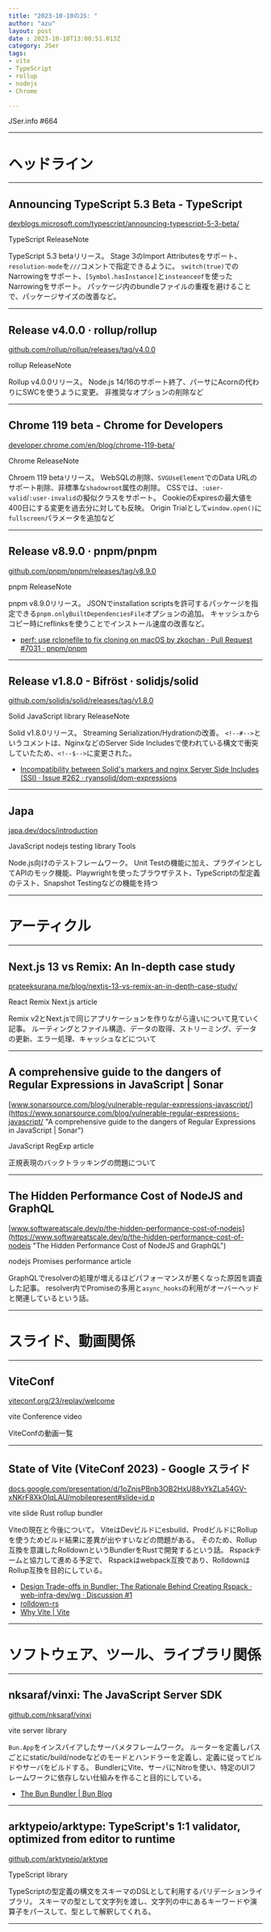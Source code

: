 ```yaml
---
title: "2023-10-10のJS: "
author: "azu"
layout: post
date : 2023-10-10T13:00:51.013Z
category: JSer
tags:
- vite
- TypeScript
- rollup
- nodejs
- Chrome

---
```


JSer.info #664

----

<h1 class="site-genre">ヘッドライン</h1>

----

## Announcing TypeScript 5.3 Beta - TypeScript
[devblogs.microsoft.com/typescript/announcing-typescript-5-3-beta/](https://devblogs.microsoft.com/typescript/announcing-typescript-5-3-beta/ "Announcing TypeScript 5.3 Beta - TypeScript")
<p class="jser-tags jser-tag-icon"><span class="jser-tag">TypeScript</span> <span class="jser-tag">ReleaseNote</span></p>

TypeScript 5.3 betaリリース。
Stage 3のImport Attributesをサポート、`resolution-mode`を`///`コメントで指定できるように。
`switch(true)`でのNarrowingをサポート、`[Symbol.hasInstance]`と`insteanceof`を使ったNarrowingをサポート。
パッケージ内のbundleファイルの重複を避けることで、パッケージサイズの改善など。


----

## Release v4.0.0 · rollup/rollup
[github.com/rollup/rollup/releases/tag/v4.0.0](https://github.com/rollup/rollup/releases/tag/v4.0.0 "Release v4.0.0 · rollup/rollup")
<p class="jser-tags jser-tag-icon"><span class="jser-tag">rollup</span> <span class="jser-tag">ReleaseNote</span></p>

Rollup v4.0.0リリース。
Node.js 14/16のサポート終了、パーサにAcornの代わりにSWCを使うように変更。
非推奨なオプションの削除など


----

## Chrome 119 beta - Chrome for Developers
[developer.chrome.com/en/blog/chrome-119-beta/](https://developer.chrome.com/en/blog/chrome-119-beta/ "Chrome 119 beta - Chrome for Developers")
<p class="jser-tags jser-tag-icon"><span class="jser-tag">Chrome</span> <span class="jser-tag">ReleaseNote</span></p>

Chroem 119 betaリリース。
WebSQLの削除、`SVGUseElement`でのData URLのサポート削除、非標準な`shadowroot`属性の削除。
CSSでは、`:user-valid`/`:user-invalid`の擬似クラスをサポート。
CookieのExpiresの最大値を400日にする変更を過去分に対しても反映。
Origin Trialとして`window.open()`に`fullscreen`パラメータを追加など


----

## Release v8.9.0 · pnpm/pnpm
[github.com/pnpm/pnpm/releases/tag/v8.9.0](https://github.com/pnpm/pnpm/releases/tag/v8.9.0 "Release v8.9.0 · pnpm/pnpm")
<p class="jser-tags jser-tag-icon"><span class="jser-tag">pnpm</span> <span class="jser-tag">ReleaseNote</span></p>

pnpm v8.9.0リリース。
JSONでinstallation scriptsを許可するパッケージを指定できる`pnpm.onlyBuiltDependenciesFile`オプションの追加。
キャッシュからコピー時にreflinksを使うことでインストール速度の改善など。

- [perf: use rclonefile to fix cloning on macOS by zkochan · Pull Request #7031 · pnpm/pnpm](https://github.com/pnpm/pnpm/pull/7031 "perf: use rclonefile to fix cloning on macOS by zkochan · Pull Request #7031 · pnpm/pnpm")

----

## Release v1.8.0 - Bifröst · solidjs/solid
[github.com/solidjs/solid/releases/tag/v1.8.0](https://github.com/solidjs/solid/releases/tag/v1.8.0 "Release v1.8.0 - Bifröst · solidjs/solid")
<p class="jser-tags jser-tag-icon"><span class="jser-tag">Solid</span> <span class="jser-tag">JavaScript</span> <span class="jser-tag">library</span> <span class="jser-tag">ReleaseNote</span></p>

Solid v1.8.0リリース。
Streaming Serialization/Hydrationの改善。
`<!--#-->`というコメントは、NginxなどのServer Side Includesで使われている構文で衝突していたため、`<!--$-->`に変更された。

- [Incompatibility between Solid&#039;s markers and nginx Server Side Includes (SSI) · Issue #262 · ryansolid/dom-expressions](https://github.com/ryansolid/dom-expressions/issues/262 "Incompatibility between Solid&amp;#039;s markers and nginx Server Side Includes (SSI) · Issue #262 · ryansolid/dom-expressions")

----

## Japa
[japa.dev/docs/introduction](https://japa.dev/docs/introduction "Japa")
<p class="jser-tags jser-tag-icon"><span class="jser-tag">JavaScript</span> <span class="jser-tag">nodejs</span> <span class="jser-tag">testing</span> <span class="jser-tag">library</span> <span class="jser-tag">Tools</span></p>

Node.js向けのテストフレームワーク。
Unit Testの機能に加え、プラグインとしてAPIのモック機能、Playwrightを使ったブラウザテスト、TypeScriptの型定義のテスト、Snapshot Testingなどの機能を持つ


----
<h1 class="site-genre">アーティクル</h1>

----

## Next.js 13 vs Remix: An In-depth case study
[prateeksurana.me/blog/nextjs-13-vs-remix-an-in-depth-case-study/](https://prateeksurana.me/blog/nextjs-13-vs-remix-an-in-depth-case-study/ "Next.js 13 vs Remix: An In-depth case study")
<p class="jser-tags jser-tag-icon"><span class="jser-tag">React</span> <span class="jser-tag">Remix</span> <span class="jser-tag">Next.js</span> <span class="jser-tag">article</span></p>

Remix v2とNext.jsで同じアプリケーションを作りながら違いについて見ていく記事。
ルーティングとファイル構造、データの取得、ストリーミング、データの更新、エラー処理、キャッシュなどについて


----

## A comprehensive guide to the dangers of Regular Expressions in JavaScript | Sonar
[www.sonarsource.com/blog/vulnerable-regular-expressions-javascript/](https://www.sonarsource.com/blog/vulnerable-regular-expressions-javascript/ "A comprehensive guide to the dangers of Regular Expressions in JavaScript | Sonar")
<p class="jser-tags jser-tag-icon"><span class="jser-tag">JavaScript</span> <span class="jser-tag">RegExp</span> <span class="jser-tag">article</span></p>

正規表現のバックトラッキングの問題について


----

## The Hidden Performance Cost of NodeJS and GraphQL
[www.softwareatscale.dev/p/the-hidden-performance-cost-of-nodejs](https://www.softwareatscale.dev/p/the-hidden-performance-cost-of-nodejs "The Hidden Performance Cost of NodeJS and GraphQL")
<p class="jser-tags jser-tag-icon"><span class="jser-tag">nodejs</span> <span class="jser-tag">Promises</span> <span class="jser-tag">performance</span> <span class="jser-tag">article</span></p>

GraphQLでresolverの処理が増えるほどパフォーマンスが悪くなった原因を調査した記事。
resolver内でPromiseの多用と`async_hooks`の利用がオーバーヘッドと関連しているという話。


----
<h1 class="site-genre">スライド、動画関係</h1>

----

## ViteConf
[viteconf.org/23/replay/welcome](https://viteconf.org/23/replay/welcome "ViteConf")
<p class="jser-tags jser-tag-icon"><span class="jser-tag">vite</span> <span class="jser-tag">Conference</span> <span class="jser-tag">video</span></p>

ViteConfの動画一覧


----

## State of Vite (ViteConf 2023) - Google スライド
[docs.google.com/presentation/d/1oZnjsPBnb3OB2HxU88vYkZLa54GV-xNKrF8XkOIqLAU/mobilepresent#slide&#x3D;id.p](https://docs.google.com/presentation/d/1oZnjsPBnb3OB2HxU88vYkZLa54GV-xNKrF8XkOIqLAU/mobilepresent#slide=id.p "State of Vite (ViteConf 2023) - Google スライド")
<p class="jser-tags jser-tag-icon"><span class="jser-tag">vite</span> <span class="jser-tag">slide</span> <span class="jser-tag">Rust</span> <span class="jser-tag">rollup</span> <span class="jser-tag">bundler</span></p>

Viteの現在と今後について。
ViteはDevビルドにesbuild、ProdビルドにRollupを使うためビルド結果に差異が出やすいなどの問題がある。
そのため、Rollup互換を意識したRolldownというBundlerをRustで開発するという話。
Rspackチームと協力して進める予定で、
Rspackはwebpack互換であり、RolldownはRollup互換を目的にしている。

- [Design Trade-offs in Bundler: The Rationale Behind Creating Rspack · web-infra-dev/wg · Discussion #1](https://github.com/web-infra-dev/wg/discussions/1 "Design Trade-offs in Bundler: The Rationale Behind Creating Rspack · web-infra-dev/wg · Discussion #1")
- [rolldown-rs](https://github.com/rolldown-rs/ "rolldown-rs")
- [Why Vite | Vite](https://vitejs.dev/guide/why.html "Why Vite | Vite")

----
<h1 class="site-genre">ソフトウェア、ツール、ライブラリ関係</h1>

----

## nksaraf/vinxi: The JavaScript Server SDK
[github.com/nksaraf/vinxi](https://github.com/nksaraf/vinxi "nksaraf/vinxi: The JavaScript Server SDK")
<p class="jser-tags jser-tag-icon"><span class="jser-tag">vite</span> <span class="jser-tag">server</span> <span class="jser-tag">library</span></p>

`Bun.App`をインスパイアしたサーバメタフレームワーク。
ルーターを定義しパスごとにstatic/build/nodeなどのモードとハンドラーを定義し、定義に従ってビルドやサーバをビルドする。
BundlerにVite、サーバにNitroを使い、特定のUIフレームワークに依存しない仕組みを作ること目的にしている。

- [The Bun Bundler | Bun Blog](https://bun.sh/blog/bun-bundler#sneak-peek-bun-app "The Bun Bundler | Bun Blog")

----

## arktypeio/arktype: TypeScript&#039;s 1:1 validator, optimized from editor to runtime
[github.com/arktypeio/arktype](https://github.com/arktypeio/arktype "arktypeio/arktype: TypeScript&#039;s 1:1 validator, optimized from editor to runtime")
<p class="jser-tags jser-tag-icon"><span class="jser-tag">TypeScript</span> <span class="jser-tag">library</span></p>

TypeScriptの型定義の構文をスキーマのDSLとして利用するバリデーションライブラリ。
スキーマの型として文字列を渡し、文字列の中にあるキーワードや演算子をパースして、型として解釈してくれる。


----
